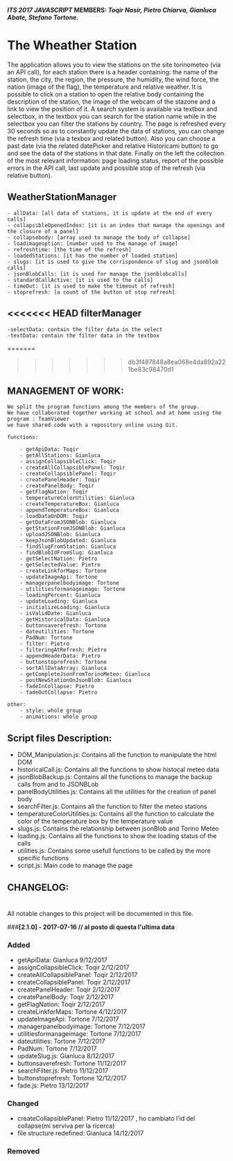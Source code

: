 ***ITS 2017***
***JAVASCRIPT***
**MEMBERS: *Toqir Nasir, Pietro Chiarva, Gianluca Abate, Stefano Tortone.***

The Wheather Station
========================

The application allows you to view the stations on the site
torinometeo (via an API call), for each station there is a header
containing: the name of the station, the city, the region, the pressure,
the humidity, the wind force, the nation (image of the flag), the
temperature and relative weather.
It is possible to click on a station to open the relative body containing the
description of the station, the image of the webcam of the stazone and a link to
view the position of it.
A search system is available via textbox and selectbox, in the
textbox you can search for the station name while in the selectbox
you can filter the stations by country.
The page is refreshed every 30 seconds so as to constantly update the data
of stations, you can change the refresh time (via a
texbox and related button).
Also you can choose a past date (via the related datePicker
and relative Historicami button) to go and see the data of the stations in
that date.
Finally on the left the collection of the
most relevant information: page loading status, report of the
possible errors in the API call, last update and possible stop of the
refresh (via relative button).



**WeatherStationManager**
-----------------------

	- allData: [all data of stations, it is update at the end of every calls]
	- collapsibleOpenedIndex: [it is an index that manage the openings and the closure of a panel]
    - collapsebody: [array used to manage the body of collapse]
	- loadimageoption: [number used to the manage of image]
	- refreshtime: [the time of the refresh]
	- loadedStations: [it has the number of loaded station]
	- slugs: [it is used to give the corrispondence of slug and jsonblob calls]
	- jsonBlobCalls: [it is used for manage the jsonblobcalls]
	- standardCallActive: [it is used to the calls]
	- timeOut: [it is used to make the timeout of refresh]
	- stoprefresh: [a count of the button of stop refresh]


<<<<<<< HEAD
**filterManager**
-----------------
    -selectData: contain the filter data in the select
	-textData: contain the filter data in the textbox
=======
>>>>>>> db3f487848a8ea068e4da892a221be83c98470d1

**MANAGEMENT OF WORK:**
-----------------------

    We split the program functions among the members of the group.
    We have collaborated together working at school and at home using the program : TeamViewer
    we have shared code with a repository online using Git.

    functions:

        - getApiData: Toqir
        - getAllStations: Gianluca
        - assignCollapsibleClick: Toqir
        - createAllCollapsiblePanel: Toqir
        - createCollapsiblePanel: Toqir
        - createPanelHeader: Toqir
        - createPanelBody: Toqir
        - getFlagNation: Toqir
        - temperatureColorUtilities: Gianluca
        - createTemperatureBox: Gianluca
        - appendTemperatureBox: Gianluca
        - loadDataOnDOM: Toqir
        - getDataFromJSONBlob: Gianluca
        - getStationFromJSONBlob: Gianluca
        - uploadJSONBlob: Gianluca
        - keepJsonBlobUpdated: Gianluca
        - findSlugFromStation: Gianluca
        - findBlobIdFromSlug: Gianluca
        - getSelectNation: Pietro
        - getSelectedValue: Pietro
        - createLinkforMaps: Tortone
        - updateImageApi: Tortone
        - managerpanelbodyimage: Tortone
        - utilitiesformanageimage: Tortone
        - loadingPercent: Gianluca
        - updateLoading: Gianluca
        - initializeLoading: Gianluca
        - isValidDate: Gianluca
        - getHistoricalData: Gianluca
        - buttonsaverefresh: Tortone
        - dateutilities: Tortone
        - PadNum: Tortone
        - filter: Pietro
        - filteringAtRefresh: Pietro
        - appendHeaderData: Pietro
        - buttonstoprefresh: Tortone
		- sortAllDataArray: Gianluca
		- getCompleteJsonFromTorinoMeteo: Gianluca
	    - postNewStationOnJsonBlob: Gianluca
	    - fadeInCollapse: Pietro
	    - fadeOutCollapse: Pietro
        
    other:
        - style: whole group
        - animations: whole group


**Script files Description:**
-----------------------
 - DOM_Manipulation.js: Contains all the function to manipulate the html DOM
 - historicalCall.js: Contains all the functions to show histocal meteo data
 - jsonBlobBackup.js: Contains all the functions to manage the backup calls from and to JSONBLob
 - panelBodyUtilities.js: Contains all the utilities for the creation of panel body
 - searchFilter.js: Contains all the function to filter the meteo stations
 - temperatureColorUtilities.js: Contains all the function to calculate the color of the temperature box by the temperature value
 - slugs.js: Contains the relationship between jsonBlob and Torino Meteo
 - loading.js: Contains all the functions to show the loading status of the calls
 - utilities.js: Contains some usefull functions to be called by the more specific functions
 - script.js: Main code to manage the page

**CHANGELOG:**
--------------

#
All notable changes to this project will be documented in this file.

###**[2.1.0] - 2017-07-16 // al posto di questa l'ultima data**
### Added
- getApiData: Gianluca 9/12/2017
- assignCollapsibleClick: Toqir 2/12/2017
- createAllCollapsiblePanel: Toqir 2/12/2017
- createCollapsiblePanel: Toqir 2/12/2017
- createPanelHeader: Toqir 2/12/2017
- createPanelBody: Toqir 2/12/2017
- getFlagNation: Toqir 2/12/2017
- createLinkforMaps: Tortone 4/12/2017
- updateImageApi: Tortone  7/12/2017
- managerpanelbodyimage: Tortone  7/12/2017
- utilitiesformanageimage: Tortone  7/12/2017
- dateutilities: Tortone 7/12/2017
- PadNum: Tortone 7/12/2017
- updateSlug.js: Gianluca 8/12/2017
- buttonsaverefresh: Tortone 11/12/2017
- searchFilter.js: Pietro 11/12/2017
- buttonstoprefresh: Tortone 12/12/2017
- fade.js: Pietro 13/12/2017

### Changed
- createCollapsiblePanel: Pietro 11/12/2017 , ho cambiato l'id del collapse(mi serviva per la ricerca)
- file structure redefined: Gianluca 14/12/2017
### Removed
